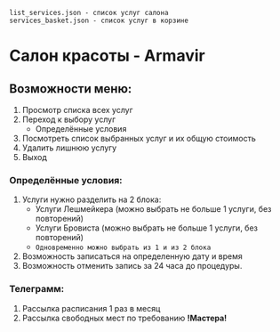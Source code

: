 `list_services.json - список услуг салона`   
`services_basket.json - список услуг в корзине`

# Салон красоты - Armavir #   
## Возможности меню:
1. Просмотр списка всех услуг
2. Переход к выбору услуг   
   - Определённые условия  
3. Посмотреть список выбранных услуг и их общую стоимость  
4. Удалить лишнюю услугу
5. Выход   

### Определённые условия:  
1. Услуги нужно разделить на 2 блока:
   - Услуги Лешмейкера (можно выбрать не больше 1 услуги, без повторений)
   - Услуги Бровиста (можно выбрать не больше 1 услуги, без повторений)
   - `Одновременно можно выбрать из 1 и из 2 блока`
2. Возможность записаться на определенную дату и время 
3. Возможность отменить запись за 24 часа до процедуры.

### Телеграмм:
1. Рассылка расписания 1 раз в месяц
2. Рассылка свободных мест по требованию **!Мастера!**

